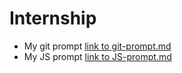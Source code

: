 # Internship
 - My git prompt  [link to git-prompt.md](https://github.com/ZemaPapenko33/internship/blob/git-prompt/git-prompt.md)
- My JS prompt [link to JS-prompt.md](https://github.com/ZemaPapenko33/internship/blob/JS/JS-prompt.md)
